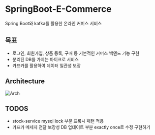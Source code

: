 # SpringBoot-E-Commerce
Spring Boot와 kafka를 활용한 온라인 커머스 서비스 

## 목표
- 로그인, 회원가입, 상품 등록, 구매 등 기본적인 커머스 백엔드 기능 구현
- 분리된 DB를 가지는 마이크로 서비스
- 카프카를 활용하여 데이터 일관성 보장


## Architecture
![Arch](https://user-images.githubusercontent.com/29014659/154828633-018ac876-ba5a-4b98-b0b3-6dba21309d8c.png)

## TODOS
- stock-service mysql lock 부분 프록시 패턴 적용
- 카프카 메세지 전달 보장성 DB 업데이트 부분 exactly once로 수정 구현하기
